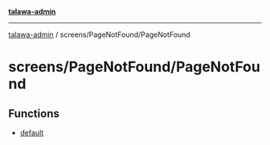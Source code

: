 [**talawa-admin**](../../../README.md)

***

[talawa-admin](../../../README.md) / screens/PageNotFound/PageNotFound

# screens/PageNotFound/PageNotFound

## Functions

- [default](functions/default.md)

